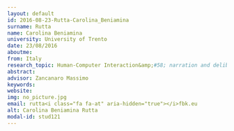 ```yaml
---
layout: default 
id: 2016-08-23-Rutta-Carolina_Beniamina
surname: Rutta
name: Carolina Beniamina
university: University of Trento
date: 23/08/2016
aboutme: 
from: Italy
research_topic: Human-Computer Interaction&amp;#58; narration and deliberation
abstract: 
advisor: Zancanaro Massimo
keywords: 
website: 
img: no_picture.jpg
email: rutta<i class="fa fa-at" aria-hidden="true"></i>fbk.eu
alt: Carolina Beniamina Rutta
modal-id: stud121
---
```

